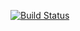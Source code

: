[![Build Status](https://travis-ci.org/davidpeklak/rust-ffi-explore.svg?branch=master)](https://travis-ci.org/davidpeklak/rust-ffi-explore)
